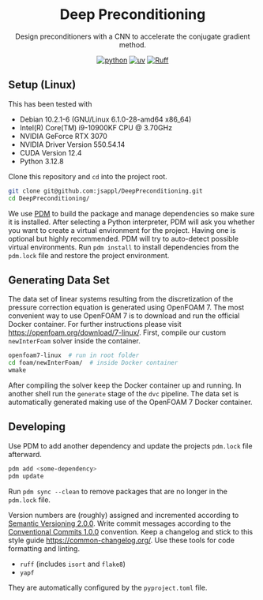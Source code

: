 <div align="center">

# Deep Preconditioning

Design preconditioners with a CNN to accelerate the conjugate gradient method.

[![python](https://img.shields.io/badge/python-%3E%3D3.12-blue?logo=python)]()
[![uv](https://img.shields.io/endpoint?url=https://raw.githubusercontent.com/astral-sh/uv/main/assets/badge/v0.json)](https://github.com/astral-sh/uv)
[![Ruff](https://img.shields.io/endpoint?url=https://raw.githubusercontent.com/astral-sh/ruff/main/assets/badge/v2.json)](https://github.com/astral-sh/ruff)

</div>

## Setup (Linux)

This has been tested with

- Debian 10.2.1-6 (GNU/Linux 6.1.0-28-amd64 x86_64)
- Intel(R) Core(TM) i9-10900KF CPU @ 3.70GHz
- NVIDIA GeForce RTX 3070
- NVIDIA Driver Version 550.54.14
- CUDA Version 12.4
- Python 3.12.8

Clone this repository and `cd` into the project root.

```bash
git clone git@github.com:jsappl/DeepPreconditioning.git
cd DeepPreconditioning/
```

We use [PDM](https://pdm-project.org/en/latest/) to build the package and manage dependencies so make sure it is installed.
After selecting a Python interpreter, PDM will ask you whether you want to create a virtual environment for the project.
Having one is optional but highly recommended.
PDM will try to auto-detect possible virtual environments.
Run `pdm install` to install dependencies from the `pdm.lock` file and restore the project environment.

## Generating Data Set

The data set of linear systems resulting from the discretization of the pressure correction equation is generated using OpenFOAM 7.
The most convenient way to use OpenFOAM 7 is to download and run the official Docker container.
For further instructions please visit <https://openfoam.org/download/7-linux/>.
First, compile our custom `newInterFoam` solver inside the container.

```bash
openfoam7-linux  # run in root folder
cd foam/newInterFoam/  # inside Docker container
wmake
```

After compiling the solver keep the Docker container up and running.
In another shell run the `generate` stage of the `dvc` pipeline.
The data set is automatically generated making use of the OpenFOAM 7 Docker container.

## Developing

Use PDM to add another dependency and update the projects `pdm.lock` file afterward.

```bash
pdm add <some-dependency>
pdm update
```

Run `pdm sync --clean` to remove packages that are no longer in the `pdm.lock` file.

Version numbers are (roughly) assigned and incremented according to [Semantic Versioning 2.0.0](https://semver.org/spec/v2.0.0.html).
Write commit messages according to the [Conventional Commits 1.0.0](https://www.conventionalcommits.org/en/v1.0.0/) convention.
Keep a changelog and stick to this style guide <https://common-changelog.org/>.
Use these tools for code formatting and linting.

- `ruff` (includes `isort` and `flake8`)
- `yapf`

They are automatically configured by the `pyproject.toml` file.

